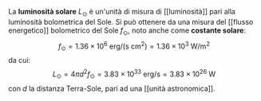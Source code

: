 La **luminosità solare** $L_{\odot}$ è un'unità di misura di [[luminosità]] pari alla luminosità bolometrica del Sole. Si può ottenere da una misura del [[flusso energetico]] bolometrico del Sole $f_{\odot}$, noto anche come **costante solare**:
$$f_{\odot}=1.36\times10^{6}\text{ erg/(s cm}^{2})=1.36\times10^{3}\text{ W/m}^{2}$$
da cui:
$$L_{\odot}=4\pi d^{2}f_{\odot}=3.83\times10^{33}\text{ erg/s}=3.83\times10^{26}\text{ W}$$
con $d$ la distanza Terra-Sole, pari ad una [[unità astronomica]].